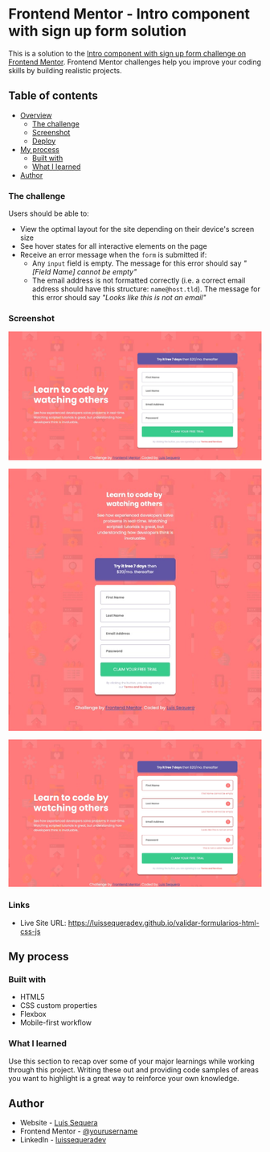 # Frontend Mentor - Intro component with sign up form solution

This is a solution to the [Intro component with sign up form challenge on Frontend Mentor](https://www.frontendmentor.io/challenges/intro-component-with-signup-form-5cf91bd49edda32581d28fd1). Frontend Mentor challenges help you improve your coding skills by building realistic projects. 

## Table of contents

- [Overview](#overview)
  - [The challenge](#the-challenge)
  - [Screenshot](#screenshot)
  - [Deploy](#links)
- [My process](#my-process)
  - [Built with](#built-with)
  - [What I learned](#what-i-learned)
- [Author](#author)

### The challenge

Users should be able to:

- View the optimal layout for the site depending on their device's screen size
- See hover states for all interactive elements on the page
- Receive an error message when the `form` is submitted if:
  - Any `input` field is empty. The message for this error should say *"[Field Name] cannot be empty"*
  - The email address is not formatted correctly (i.e. a correct email address should have this structure: `name@host.tld`). The message for this error should say *"Looks like this is not an email"*

### Screenshot

![desktop-desing](./design/desktop-design.jpg)

![mobile-design](./design/mobile--design.jpg)

![active-states](./design/active-states.jpg)

### Links

- Live Site URL: https://luissequeradev.github.io/validar-formularios-html-css-js

## My process

### Built with

- HTML5
- CSS custom properties
- Flexbox
- Mobile-first workflow

### What I learned

Use this section to recap over some of your major learnings while working through this project. Writing these out and providing code samples of areas you want to highlight is a great way to reinforce your own knowledge.

## Author

- Website - [Luis Sequera](https://github.com/LuisSequeraDev)
- Frontend Mentor - [@yourusername](https://www.frontendmentor.io/profile/LuisUpc)
- LinkedIn - [luissequeradev](https://www.linkedin.com/in/luissequeradev/)
